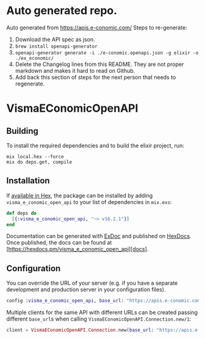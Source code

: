 # Auto generated repo.
Auto generated from https://apis.e-conomic.com/
Steps to re-generate:
1. Download the API spec as json.
1. `brew install openapi-generator`
1. `openapi-generator generate -i ./e-conomic.openapi.json -g elixir -o ./ex_economic/`
1. Delete the Changelog lines from this README. They are not proper markdown and makes it hard to read on Github.
1. Add back this section of steps for the next person that needs to regenerate.

## 

# VismaEConomicOpenAPI

## Building

To install the required dependencies and to build the elixir project, run:

```console
mix local.hex --force
mix do deps.get, compile
```

## Installation

If [available in Hex][], the package can be installed by adding `visma_e_conomic_open_api` to
your list of dependencies in `mix.exs`:

```elixir
def deps do
  [{:visma_e_conomic_open_api, "~> v16.2.1"}]
end
```

Documentation can be generated with [ExDoc][] and published on [HexDocs][]. Once published, the docs can be found at
[https://hexdocs.pm/visma_e_conomic_open_api][docs].

## Configuration

You can override the URL of your server (e.g. if you have a separate development and production server in your
configuration files).

```elixir
config :visma_e_conomic_open_api, base_url: "https://apis.e-conomic.com/api/v16.2.1"
```

Multiple clients for the same API with different URLs can be created passing different `base_url`s when calling
`VismaEConomicOpenAPI.Connection.new/1`:

```elixir
client = VismaEConomicOpenAPI.Connection.new(base_url: "https://apis.e-conomic.com/api/v16.2.1")
```

[exdoc]: https://github.com/elixir-lang/ex_doc
[hexdocs]: https://hexdocs.pm
[available in hex]: https://hex.pm/docs/publish
[docs]: https://hexdocs.pm/visma_e_conomic_open_api
